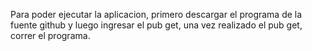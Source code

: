 Para poder ejecutar la aplicacion, primero descargar el programa de la fuente github y luego
ingresar el pub get, una vez realizado el pub get, correr el programa.